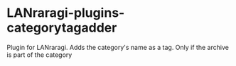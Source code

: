 # LANraragi-plugins-categorytagadder
 Plugin for LANraragi. Adds the category's name as a tag. Only if the archive is part of the category
